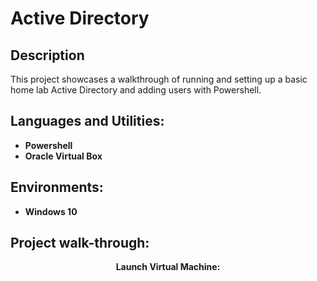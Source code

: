 <h1>Active Directory</h1>

<h2>Description</h2>
This project showcases a walkthrough of running and setting up a basic home lab Active Directory and adding users with Powershell. 
<br />

<h2>Languages and Utilities:</h2>

- <b>Powershell</b>
- <b>Oracle Virtual Box<b>

<h2>Environments:</h2>

- <b>Windows 10</b>

<h2>Project walk-through:</h2>

<p align="center">
Launch Virtual Machine: <br/>
<img src=""/>
<br />
